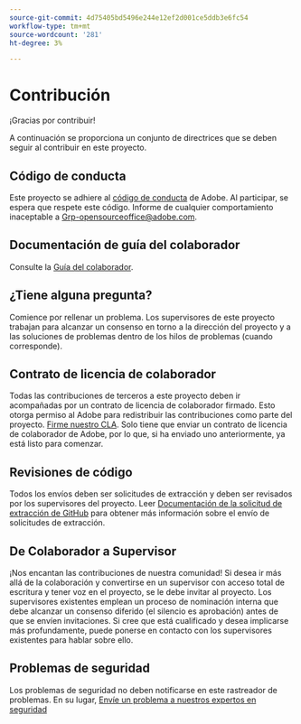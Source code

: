 ```yaml
---
source-git-commit: 4d75405bd5496e244e12ef2d001ce5ddb3e6fc54
workflow-type: tm+mt
source-wordcount: '281'
ht-degree: 3%

---
```

# Contribución

¡Gracias por contribuir!

A continuación se proporciona un conjunto de directrices que se deben seguir al contribuir en este proyecto.

## Código de conducta

Este proyecto se adhiere al [código de conducta](code-of-conduct.md) de Adobe. Al participar, se espera que respete este código. Informe de cualquier comportamiento inaceptable a
[Grp-opensourceoffice@adobe.com](mailto:Grp-opensourceoffice@adobe.com).

## Documentación de guía del colaborador

Consulte la [Guía del colaborador](https://experienceleague.adobe.com/docs/contributor/contributor-guide/introduction.html).

## ¿Tiene alguna pregunta?

Comience por rellenar un problema. Los supervisores de este proyecto trabajan para alcanzar un consenso en torno a la dirección del proyecto y a las soluciones de problemas dentro de los hilos de problemas (cuando corresponde).

## Contrato de licencia de colaborador

Todas las contribuciones de terceros a este proyecto deben ir acompañadas por un contrato de licencia de colaborador firmado. Esto otorga permiso al Adobe para redistribuir las contribuciones como parte del proyecto. [Firme nuestro CLA](https://opensource.adobe.com/cla.html). Solo tiene que enviar un contrato de licencia de colaborador de Adobe, por lo que, si ha enviado uno anteriormente, ya está listo para comenzar.

## Revisiones de código

Todos los envíos deben ser solicitudes de extracción y deben ser revisados por los supervisores del proyecto. Leer [Documentación de la solicitud de extracción de GitHub](https://docs.github.com/articles/about-pull-requests/)
para obtener más información sobre el envío de solicitudes de extracción.

<!--
Lastly, please follow the [pull request template](PULL_REQUEST_TEMPLATE.md) when
submitting a pull request!
-->

## De Colaborador a Supervisor

¡Nos encantan las contribuciones de nuestra comunidad! Si desea ir más allá de la colaboración y convertirse en un supervisor con acceso total de escritura y tener voz en el proyecto, se le debe invitar al proyecto. Los supervisores existentes emplean un proceso de nominación interna que debe alcanzar un consenso diferido (el silencio es aprobación) antes de que se envíen invitaciones. Si cree que está cualificado y desea implicarse más profundamente, puede ponerse en contacto con los supervisores existentes para hablar sobre ello.

## Problemas de seguridad

Los problemas de seguridad no deben notificarse en este rastreador de problemas. En su lugar, [Envíe un problema a nuestros expertos en seguridad](https://helpx.adobe.com/security/alertus.html)
